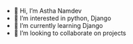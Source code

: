 - 👋 Hi, I’m Astha Namdev
- 👀 I’m interested in python, Django 
- 🌱 I’m currently learning Django
- 💞️ I’m looking to collaborate on projects

<!---
a1Stha/a1Stha is a ✨ special ✨ repository because its `README.md` (this file) appears on your GitHub profile.
You can click the Preview link to take a look at your changes.
--->
